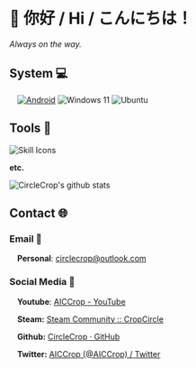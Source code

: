 # 👋 你好 / Hi / こんにちは！

_Always on the way._

## System 💻

&emsp;[![Android](https://img.shields.io/badge/Android%2013-3DDC84?style=for-the-badge&logo=android&logoColor=white)](https://www.android.com/android-13/) ![Windows 11](https://img.shields.io/badge/Windows%2011-%230079d5.svg?style=for-the-badge&logo=Windows%2011&logoColor=white) ![Ubuntu](https://img.shields.io/static/v1?style=for-the-badge&message=Ubuntu%20LTS&color=E95420&logo=Ubuntu&logoColor=FFFFFF&label=)

## Tools 🔧

![Skill Icons](https://aiccrop.com/wp-content/uploads/2023/07/bd21190449b7e88db48f.svg)

**etc.**

![CircleCrop's github stats](https://github-readme-stats.vercel.app/api?username=CircleCrop&count_private=true&show_icons=true&theme=tokyonight)

## Contact 🌐

### Email 📧

&emsp;​**Personal**: [circlecrop@outlook.com](mailto:circlecrop@outlook.com)

### Social Media 📱

&emsp;**Youtube**: [AICCrop - YouTube](http://ccrop.link/Ksak)

&emsp;**Steam:** [Steam Community :: CropCircle](http://ccrop.link/R7Ro)

&emsp;**Github:** [CircleCrop · GitHub](http://ccrop.link/9jSc)

&emsp;**Twitter:** [AICCrop (@AICCrop) / Twitter](http://ccrop.link/fPtS)
